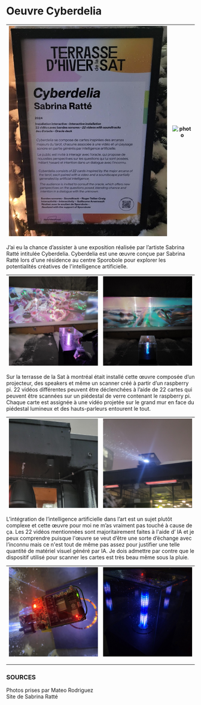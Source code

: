 <h1>Oeuvre Cyberdelia </h1>

![photo](img/credits_cyberdelia.jpg) | ![photo](img/cat_cyberdelia.jpg) 
:-------------------------:|:-------------------------:

J’ai eu la chance d’assister à une exposition réalisée par l’artiste Sabrina Ratté intitulée Cyberdelia. Cyberdelia est une œuvre conçue par Sabrina Ratté lors d'une résidence au centre Sporobole pour explorer les potentialités créatives de l'intelligence artificielle. 

![photo](img/cyberdelia03.jpg) | ![photo](img/cyberdelia02.jpg) 
:-------------------------:|:-------------------------:


Sur la terrasse de la Sat à montréal était installé cette œuvre composée d’un projecteur, des speakers et même un scanner créé à partir d’un raspberry pi. 22 vidéos différentes peuvent être déclenchées à l’aide de 22 cartes qui peuvent être scannées sur un piédestal de verre contenant le raspberry pi. Chaque carte est assignée à une vidéo projetée sur le grand mur en face du piédestal lumineux et des hauts-parleurs entourent le tout.

![photo](img/haut_parleur01.jpg) | ![photo](img/projecteur01.jpg) 
:-------------------------:|:-------------------------:


L’intégration de l’intelligence artificielle dans l’art est un sujet plutôt complexe et cette œuvre pour moi ne m’as vraiment pas touché à cause de ça. Les 22 vidéos mentionnées sont majoritairement faites à l'aide d’ IA et je peux comprendre puisque l'œuvre se veut d’être une sorte d’échange avec l’inconnu mais ce n'est tout de même pas assez pour justifier une telle quantité de matériel visuel généré par IA. Je dois admettre par contre que le dispositif utilisé pour scanner les cartes est très beau même sous la pluie.


![photo](img/raspberry03.jpg) | ![photo](img/piedestal01.jpg) 
:-------------------------:|:-------------------------:

------------

<h3>SOURCES</h3>
Photos prises par Mateo Rodriguez <br>
Site de Sabrina Ratté

